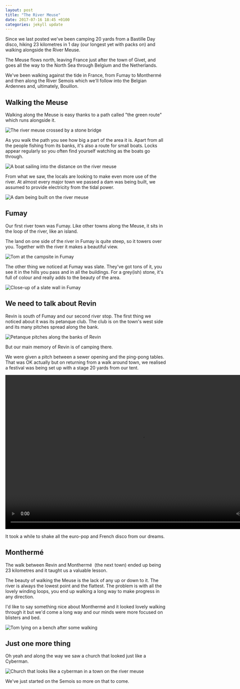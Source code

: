 ```yaml
---
layout: post
title: "The River Meuse"
date: 2017-07-16 18:45 +0100
categories: jekyll update
---
```


Since we last posted we've been camping 20 yards from a Bastille Day disco, hiking 23 kilometres in 1 day (our longest yet with packs on) and walking alongside the River Meuse.

The Meuse flows north, leaving France just after the town of Givet, and goes all the way to the North Sea through Belgium and the Netherlands.

We've been walking against the tide in France, from Fumay to Monthermé and then along the River Semois which we'll follow into the Belgian Ardennes and, ultimately, Bouillon.

## Walking the Meuse

Walking along the Meuse is easy thanks to a path called "the green route" which runs alongside it.

![The river meuse crossed by a stone bridge](https://github.com/tombye/trexit/raw/gh-pages/assets/images/meuse-with-bridge.jpg)

As you walk the path you see how big a part of the area it is. Apart from all the people fishing from its banks, it's also a route for small boats. Locks appear regularly so you often find yourself watching as the boats go through.

![A boat sailing into the distance on the river meuse](https://github.com/tombye/trexit/raw/gh-pages/assets/images/meuse-with-boat-in-distance.jpg)

From what we saw, the locals are looking to make even more use of the river. At almost every major town we passed a dam was being built, we assumed to provide electricity from the tidal power.

![A dam being built on the river meuse](https://github.com/tombye/trexit/raw/gh-pages/assets/images/meuse-with-dam-being-built.jpg)

## Fumay

Our first river town was Fumay. Like other towns along the Meuse, it sits in the loop of the river, like an island. 

The land on one side of the river in Fumay is quite steep, so it towers over you. Together with the river it makes a beautiful view.

![Tom at the campsite in Fumay](https://github.com/tombye/trexit/raw/gh-pages/assets/images/tom-in-front-of-meuse.jpg)

The other thing we noticed at Fumay was slate. They've got tons of it, you see it in the hills you pass and in all the buildings. For a grey(ish) stone, it's full of colour and really adds to the beauty of the area.

![Close-up of a slate wall in Fumay](https://github.com/tombye/trexit/raw/gh-pages/assets/images/close-up-of-slate.jpg)

## We need to talk about Revin

Revin is south of Fumay and our second river stop. The first thing we noticed about it was its petanque club. The club is on the town's west side and its many pitches spread along the bank.

![Petanque pitches along the banks of Revin](https://raw.githubusercontent.com/tombye/trexit/gh-pages/assets/images/petanque-pitches.jpg)

But our main memory of Revin is of camping there.

We were given a pitch between a sewer opening and the ping-pong tables. That was OK actually but on returning from a walk around town, we realised a festival was being set up with a stage 20 yards from our tent.

<video src="https://github.com/tombye/trexit/raw/gh-pages/assets/images/roz-oh-my-god.mp4" controls height="480" width="848" preload="metadata"><a href="https://github.com/tombye/trexit/raw/gh-pages/assets/images/roz-oh-my-god.mp4">Download this video</a></video>

It took a while to shake all the euro-pop and French disco from our dreams.

## Monthermé

The walk between Revin and Monthermé  (the next town) ended up being 23 kilometres and it taught us a valuable lesson.

The beauty of walking the Meuse is the lack of any up or down to it. The river is always the lowest point and the flattest. The problem is with all the lovely winding loops, you end up walking a long way to make progress in any direction.

I'd like to say something nice about Monthermé and it looked lovely walking through it but we'd come a long way and our minds were more focused on blisters and bed.

![Tom lying on a bench after some walking](https://github.com/tombye/trexit/raw/gh-pages/assets/images/tom-knackered.jpg)

## Just one more thing

Oh yeah and along the way we saw a church that looked just like a Cyberman.

![Church that looks like a cyberman in a town on the river meuse](https://github.com/tombye/trexit/raw/gh-pages/assets/images/cyberman-church.jpg)

We've just started on the Semois so more on that to come.
